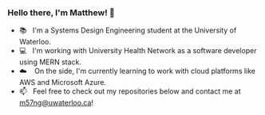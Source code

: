 ### Hello there, I'm Matthew! 🤠

- 📚&nbsp;&nbsp;&nbsp;I'm a Systems Design Engineering student at the University of Waterloo.
- 💻&nbsp;&nbsp;&nbsp;I'm working with University Health Network as a software developer using MERN stack.
- ☁️&nbsp;&nbsp;&nbsp; On the side, I'm currently learning to work with cloud platforms like AWS and Microsoft Azure.
- 📫&nbsp;&nbsp;&nbsp;Feel free to check out my repositories below and contact me at m57ng@uwaterloo.ca!
